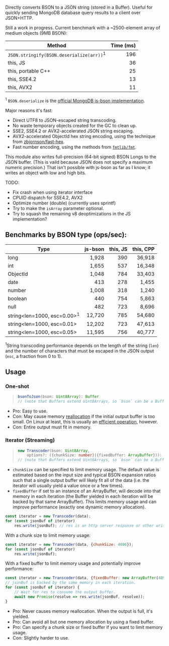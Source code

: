 Directly converts BSON to a JSON string (stored in a Buffer). Useful for quickly
sending MongoDB database query results to a client over JSON+HTTP.

Still a work in progress. Current benchmark with a ~2500-element array of
medium objects (9MB BSON):

| Method | Time (ms) |
| ------ | --------: |
| `JSON.stringify(BSON.deserialize(arr))`<sup>1</sup> | 196 |
| this, JS | 36 |
| this, portable C++ | 25 |
| this, SSE4.2 | 13 |
| this, AVX2 | 11 |

<sup>1</sup> `BSON.deserialize` is the [official MongoDB js-bson implementation](https://github.com/mongodb/js-bson).

Major reasons it's fast:
* Direct UTF8 to JSON-escaped string transcoding.
* No waste temporary objects created for the GC to clean up.
* SSE2, SSE4.2 or AVX2-accelerated JSON string escaping.
* AVX2-accelerated ObjectId hex string encoding, using the technique from
  [zbjornson/fast-hex](https://github.com/zbjornson/fast-hex).
* Fast number encoding, using the methods from [`fmtlib/fmt`](https://github.com/fmtlib/fmt).

This module also writes full-precision (64-bit signed) BSON Longs to the JSON
buffer. (This is vaild because JSON does not specify a maximum numeric
precision.) That isn't possible with js-bson as far as I know; it writes an
object with low and high bits.

TODO:
* Fix crash when using iterator interface
* CPUID dispatch for SSE4.2, AVX2
* Optimize number (double) (currently uses sprintf)
* Try to make the `isArray` parameter optional.
* Try to squash the remaining v8 deoptimizations in the JS implementation?

## Benchmarks by BSON type (ops/sec):

| Type | js-bson | this, JS | this, CPP |
| ---- | ---: | ---: | ---: |
| long | 1,928 | 390 | 36,918
| int | 1,655 | 537 | 16,348
| ObjectId | 1,048 | 784 | 33,403
| date | 413 | 278 | 1,455
| number | 1,008 | 318 | 1,240
| boolean | 440 | 754 | 5,863
| null | 482 | 723 | 8,696
| string\<len=1000, esc=0.00><sup>1</sup> | 12,720 | 785 | 54,680
| string\<len=1000, esc=0.01> | 12,202 | 723 | 47,613
| string\<len=1000, esc=0.05> | 11,595 | 756 | 40,777

<sup>1</sup>String transcoding performance depends on the length of the string
(`len`) and the number of characters that must be escaped in the JSON output
(`esc`, a fraction from 0 to 1).

## Usage

### One-shot

> ```ts
> bsonToJson(bson: Uint8Array): Buffer
> // (note that Buffers extend Uint8Arrays, so `bson` can be a Buffer)
> ```

* Pro: Easy to use.
* Con: May cause memory [reallocation](https://en.cppreference.com/w/c/memory/realloc)
  if the initial output buffer is too small. On Linux at least, this is usually
  an [efficient operation](http://blog.httrack.com/blog/2014/04/05/a-story-of-realloc-and-laziness/),
  however.
* Con: Entire output must fit in memory.

### Iterator (Streaming)

> ```ts
> new Transcoder(bson: Uint8Array,
>     options?: ({chunkSize: number}|{fixedBuffer: ArrayBuffer})): Iterator<Buffer>
> // (note that Buffers extend Uint8Arrays, so `bson` can be a Buffer)
> ```

* `chunkSize` can be specified to limit memory usage. The default value is
  estimated based on the input size and typical BSON expansion ratios such that
  a single output buffer will likely fit all of the data (i.e. the iterator will
  usually yield a value once or a few times).
* `fixedBuffer` if set to an instance of an ArrayBuffer, will decode into that
  memory in each iteration (the Buffer yielded in each iteration will be backed
  by that same ArrayBuffer). This limits memory usage and can improve
  performance (exactly one dynamic memory allocation).

```js
const iterator = new Transcoder(data);
for (const jsonBuf of iterator)
    res.write(jsonBuf); // res is an http server response or other writable stream
```
With a chunk size to limit memory usage:
```js
const iterator = new Transcoder(data, {chunkSize: 4096});
for (const jsonBuf of iterator)
    res.write(jsonBuf);
```
With a fixed buffer to limit memory usage and potentially improve performance:
```js
const iterator = new Transcoder(data, {fixedBuffer: new ArrayBuffer(4096)});
// jsonBuf is backed by the same memory in each iteration.
for (const jsonBuf of iterator) {
    // Wait for res to consume the output buffer.
    await new Promise(resolve => res.write(jsonBuf, resolve));
}
```

* Pro: Never causes memory reallocation. When the output is full, it's yielded.
* Pro: Can avoid all but one memory allocation by using a fixed buffer.
* Pro: Can specify a chunk size or fixed buffer if you want to limit memory usage.
* Con: Slightly harder to use.
